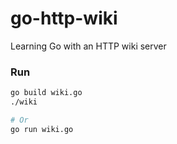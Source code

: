 # go-http-wiki
Learning Go with an HTTP wiki server

### Run

```bash
go build wiki.go
./wiki

# Or
go run wiki.go
```